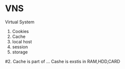 # VNS
Virtual System

1. Cookies
2. Cache
3. local host
4. session
5. storage

#2. Cache is part of ...
    Cashe is exstis in RAM,HDD,CARD 
